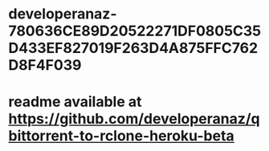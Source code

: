 # developeranaz-780636CE89D20522271DF0805C35D433EF827019F263D4A875FFC762D8F4F039

# readme available at https://github.com/developeranaz/qbittorrent-to-rclone-heroku-beta
